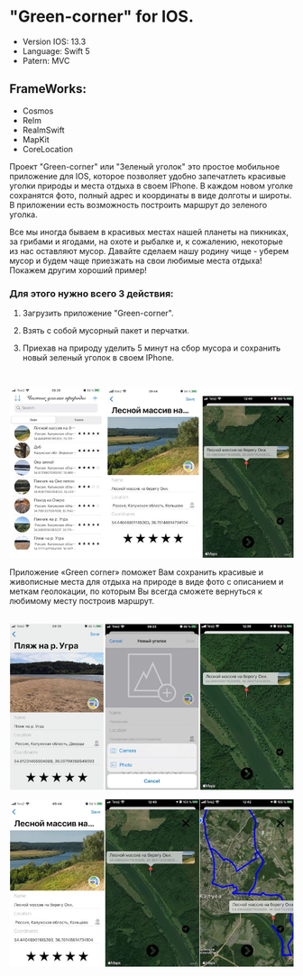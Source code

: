 # "Green-corner" for IOS.

+ Version IOS: 13.3 
+ Language: Swift 5
+ Patern: MVC

## FrameWorks:
* Cosmos
* Relm
* RealmSwift
* MapKit
* CoreLocation

Проект "Green-corner" или "Зеленый уголок" это простое мобильное приложение для IOS, которое позволяет удобно запечатлеть красивые уголки природы и места отдыха в своем IPhone. В каждом новом уголке сохранятся фото, полный адрес и координаты в виде долготы и широты. В приложении есть возможность построить маршрут до зеленого уголка.

Все мы иногда бываем в красивых местах нашей планеты на пикниках, за грибами и ягодами, на охоте и рыбалке и, к сожалению, некоторые из нас оставляют мусор. Давайте сделаем нашу родину чище - уберем мусор и будем чаще приезжать на свои любимые места отдыха! Покажем другим хороший пример!

### Для этого нужно всего 3 действия: 

1. Загрузить приложение "Green-corner". 

2. Взять с собой мусорный пакет и перчатки.

3. Приехав на природу уделить 5 минут на сбор мусора и сохранить новый зеленый уголок в своем IPhone.  
<br/>


  
![](https://github.com/chuviy/Green-corner/blob/main/Green%20corner/Support%20files/Assets.xcassets/3%20in%201_1.jpg?raw=true)


  Приложение «Green corner» поможет Вам сохранить красивые и живописные места для отдыха на природе в виде фото с описанием и меткам геолокации, по которым Вы всегда сможете вернуться к любимому месту построив маршрут.  
  <br/>
  
![](https://github.com/chuviy/Green-corner/blob/main/Green%20corner/Support%20files/Assets.xcassets/3%20in%201_2.jpg?raw=true)

![](https://github.com/chuviy/Green-corner/blob/main/Green%20corner/Support%20files/Assets.xcassets/3%20in%201_3.jpg?raw=true)
